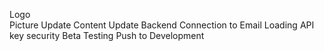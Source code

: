 Logo    
Picture Update
Content Update
Backend Connection to Email
Loading
API key security
Beta Testing
Push to Development